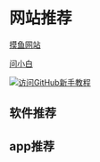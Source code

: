 # 网站推荐

[摸鱼网站](https://poki.com/zh)

[问小白](https://www.wenxiaobai.com/)

<a href="https://hellogithub.com/" target="_blank">
  <img src="https://hellogithub.com/favicon/apple-icon-57x57.png" alt="访问GitHub新手教程">
</a>


## 软件推荐





## app推荐

